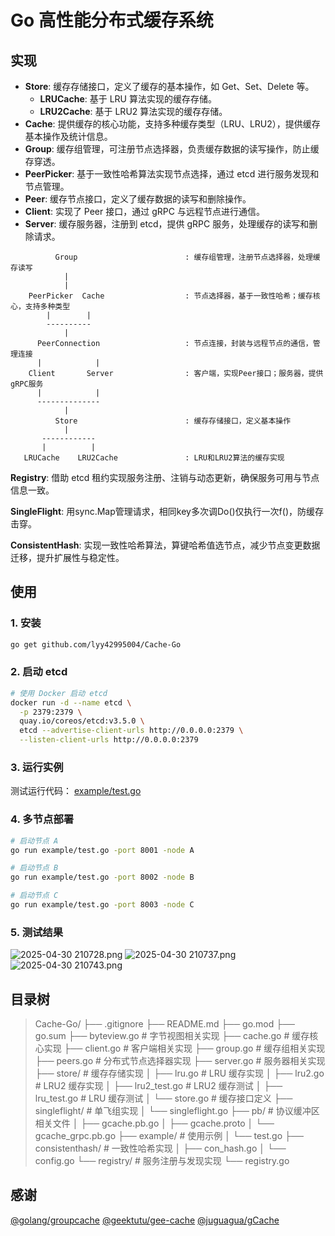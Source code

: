 # Go 高性能分布式缓存系统

## 实现

- **Store**: 缓存存储接口，定义了缓存的基本操作，如 Get、Set、Delete 等。
  - **LRUCache**: 基于 LRU 算法实现的缓存存储。
  - **LRU2Cache**: 基于 LRU2 算法实现的缓存存储。
- **Cache**: 提供缓存的核心功能，支持多种缓存类型（LRU、LRU2），提供缓存基本操作及统计信息。
- **Group**: 缓存组管理，可注册节点选择器，负责缓存数据的读写操作，防止缓存穿透。
- **PeerPicker**: 基于一致性哈希算法实现节点选择，通过 etcd 进行服务发现和节点管理。
- **Peer**: 缓存节点接口，定义了缓存数据的读写和删除操作。
- **Client**: 实现了 Peer 接口，通过 gRPC 与远程节点进行通信。
- **Server**: 缓存服务器，注册到 etcd，提供 gRPC 服务，处理缓存的读写和删除请求。

```
          Group                        : 缓存组管理，注册节点选择器，处理缓存读写
            |
            |
    PeerPicker  Cache                  : 节点选择器，基于一致性哈希；缓存核心，支持多种类型
        |        |
        ----------
            |
      PeerConnection                   : 节点连接，封装与远程节点的通信，管理连接
      |            |
    Client       Server                : 客户端，实现Peer接口；服务器，提供gRPC服务
      |            |
      --------------
            |
          Store                        : 缓存存储接口，定义基本操作
            |
       ------------
       |          |
   LRUCache    LRU2Cache               : LRU和LRU2算法的缓存实现

```
**Registry**: 借助 etcd 租约实现服务注册、注销与动态更新，确保服务可用与节点信息一致。

**SingleFlight**: 用sync.Map管理请求，相同key多次调Do()仅执行一次f()，防缓存击穿。

**ConsistentHash**: 实现一致性哈希算法，算键哈希值选节点，减少节点变更数据迁移，提升扩展性与稳定性。

## 使用

### 1. 安装

```bash
go get github.com/lyy42995004/Cache-Go
```

### 2. 启动 etcd

```bash
# 使用 Docker 启动 etcd
docker run -d --name etcd \
  -p 2379:2379 \
  quay.io/coreos/etcd:v3.5.0 \
  etcd --advertise-client-urls http://0.0.0.0:2379 \
  --listen-client-urls http://0.0.0.0:2379
```

### 3. 运行实例
测试运行代码： [example/test.go](https://github.com/lyy42995004/Cache-Go/blob/master/example/test.go)

### 4. 多节点部署

```bash
# 启动节点 A
go run example/test.go -port 8001 -node A

# 启动节点 B
go run example/test.go -port 8002 -node B

# 启动节点 C
go run example/test.go -port 8003 -node C
```

### 5. 测试结果

![ 2025-04-30 210728.png](https://s2.loli.net/2025/05/01/yQzXSYw8mJjfGdV.png)
![ 2025-04-30 210737.png](https://s2.loli.net/2025/05/01/dM3PRzqvbepHjm4.png)
![ 2025-04-30 210743.png](https://s2.loli.net/2025/05/01/DXkItUJxpB3q8LZ.png)

## 目录树
> Cache-Go/
> ├── .gitignore
> ├── README.md
> ├── go.mod 
> ├── go.sum 
> ├── byteview.go          # 字节视图相关实现
> ├── cache.go             # 缓存核心实现
> ├── client.go            # 客户端相关实现
> ├── group.go             # 缓存组相关实现
> ├── peers.go             # 分布式节点选择器实现
> ├── server.go            # 服务器相关实现
> ├── store/               # 缓存存储实现
> │   ├── lru.go           # LRU 缓存实现
> │   ├── lru2.go          # LRU2 缓存实现
> │   ├── lru2_test.go     # LRU2 缓存测试
> │   ├── lru_test.go      # LRU 缓存测试
> │   └── store.go         # 缓存接口定义
> ├── singleflight/        # 单飞组实现
> │   └── singleflight.go
> ├── pb/                  # 协议缓冲区相关文件
> │   ├── gcache.pb.go
> │   ├── gcache.proto
> │   └── gcache_grpc.pb.go
> ├── example/             # 使用示例
> │   └── test.go
> ├── consistenthash/      # 一致性哈希实现
> │   ├── con_hash.go
> │   └── config.go
> └── registry/            # 服务注册与发现实现
>     └── registry.go

## 感谢

[@golang/groupcache](https://github.com/golang/groupcache) [@geektutu/gee-cache](https://github.com/geektutu/7days-golang/tree/master/gee-cache) [@juguagua/gCache](https://github.com/juguagua/gCache)